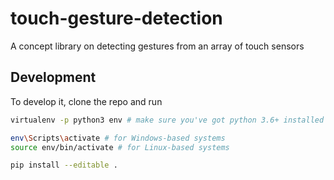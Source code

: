 # touch-gesture-detection
A concept library on detecting gestures from an array of touch sensors

## Development

To develop it, clone the repo and run 
```bash
virtualenv -p python3 env # make sure you've got python 3.6+ installed

env\Scripts\activate # for Windows-based systems
source env/bin/activate # for Linux-based systems

pip install --editable .
```